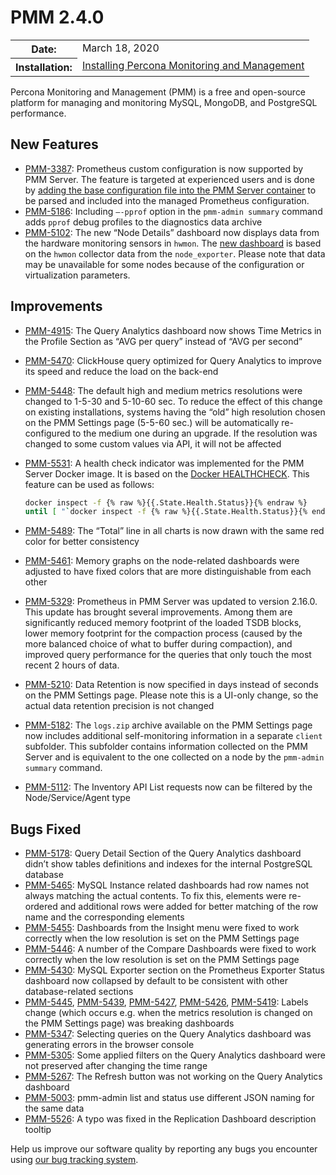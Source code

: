 # PMM 2.4.0

<table class="docutils field-list" frame="void" rules="none">
  <colgroup>
    <col class="field-name">
    <col class="field-body">
  </colgroup>
  <tbody valign="top">
    <tr class="field-odd field">
      <th class="field-name">Date:</th>
      <td class="field-body">March 18, 2020</td>
    </tr>
    <tr class="field-even field">
      <th class="field-name">Installation:</th>
      <td class="field-body">
        <a class="reference external" href="https://www.percona.com/doc/percona-monitoring-and-management/2.x/setting-up/">Installing Percona Monitoring and Management</a></td>
    </tr>
  </tbody>
</table>

Percona Monitoring and Management (PMM) is a free and open-source platform for managing and monitoring MySQL, MongoDB, and PostgreSQL performance.

## New Features

- [PMM-3387](https://jira.percona.com/browse/PMM-3387): Prometheus custom configuration is now supported by PMM Server. The feature is targeted at experienced users and is done by [adding the base configuration file into the PMM Server container](../faq.md) to be parsed and included into the managed Prometheus configuration.
- [PMM-5186](https://jira.percona.com/browse/PMM-5186): Including `–-pprof` option in the `pmm-admin summary` command adds `pprof` debug profiles to the diagnostics data archive
- [PMM-5102](https://jira.percona.com/browse/PMM-5102): The new “Node Details” dashboard now displays data from the hardware monitoring sensors in `hwmon`. The [new dashboard](../details/dashboards/dashboard-node-temperature-details.md) is based on the `hwmon` collector data from the `node_exporter`. Please note that data may be unavailable for some nodes because of the configuration or virtualization parameters.

## Improvements

- [PMM-4915](https://jira.percona.com/browse/PMM-4915): The Query Analytics dashboard now shows Time Metrics in the Profile Section as “AVG per query” instead of “AVG per second”
- [PMM-5470](https://jira.percona.com/browse/PMM-5470): ClickHouse query optimized for Query Analytics to improve its speed and reduce the load on the back-end
- [PMM-5448](https://jira.percona.com/browse/PMM-5448): The default high and medium metrics resolutions were changed to 1-5-30 and 5-10-60 sec. To reduce the effect of this change on existing installations, systems having the “old” high resolution chosen on the PMM Settings page (5-5-60 sec.) will be automatically re-configured to the medium one during an upgrade. If the resolution was changed to some custom values via API, it will not be affected
- [PMM-5531](https://jira.percona.com/browse/PMM-5531): A health check indicator was implemented for the PMM Server Docker image. It is based on the [Docker HEALTHCHECK](https://docs.docker.com/engine/reference/builder/#healthcheck). This feature can be used as follows:

    ```sh
    docker inspect -f {% raw %}{{.State.Health.Status}}{% endraw %}
    until [ "`docker inspect -f {% raw %}{{.State.Health.Status}}{% endraw %} pmm-server`" == "healthy" ]; do sleep 1; done
    ```

- [PMM-5489](https://jira.percona.com/browse/PMM-5489): The “Total” line in all charts is now drawn with the same red color for better consistency
- [PMM-5461](https://jira.percona.com/browse/PMM-5461): Memory graphs on the node-related dashboards were adjusted to have fixed colors that are more distinguishable from each other
- [PMM-5329](https://jira.percona.com/browse/PMM-5329): Prometheus in PMM Server was updated to version 2.16.0. This update has brought several improvements. Among them are significantly reduced memory footprint of the loaded TSDB blocks, lower memory footprint for the compaction process (caused by the more balanced choice of what to buffer during compaction), and improved query performance for the queries that only touch the most recent 2 hours of data.
- [PMM-5210](https://jira.percona.com/browse/PMM-5210): Data Retention is now specified in days instead of seconds on the PMM Settings page. Please note this is a UI-only change, so the actual data retention precision is not changed
- [PMM-5182](https://jira.percona.com/browse/PMM-5182): The `logs.zip` archive available on the PMM Settings page now includes additional self-monitoring information in a separate `client` subfolder. This subfolder contains information collected on the PMM Server and is equivalent to the one collected on a node by the `pmm-admin summary` command.
- [PMM-5112](https://jira.percona.com/browse/PMM-5112): The Inventory API List requests now can be filtered by the Node/Service/Agent type

## Bugs Fixed

- [PMM-5178](https://jira.percona.com/browse/PMM-5178): Query Detail Section of the Query Analytics dashboard didn’t show tables definitions and indexes for the internal PostgreSQL database
- [PMM-5465](https://jira.percona.com/browse/PMM-5465): MySQL Instance related dashboards had row names not always matching the actual contents. To fix this, elements were re-ordered and additional rows were added for better matching of the row name and the corresponding elements
- [PMM-5455](https://jira.percona.com/browse/PMM-5455): Dashboards from the Insight menu were fixed to work correctly when the low resolution is set on the PMM Settings page
- [PMM-5446](https://jira.percona.com/browse/PMM-5446): A number of the Compare Dashboards were fixed to work correctly when the low resolution is set on the PMM Settings page
- [PMM-5430](https://jira.percona.com/browse/PMM-5430): MySQL Exporter section on the Prometheus Exporter Status dashboard now collapsed by default to be consistent with other database-related sections
- [PMM-5445](https://jira.percona.com/browse/PMM-5445), [PMM-5439](https://jira.percona.com/browse/PMM-5439), [PMM-5427](https://jira.percona.com/browse/PMM-5427), [PMM-5426](https://jira.percona.com/browse/PMM-5426), [PMM-5419](https://jira.percona.com/browse/PMM-5419): Labels change (which occurs e.g. when the metrics resolution is changed on the PMM Settings page) was breaking dashboards
- [PMM-5347](https://jira.percona.com/browse/PMM-5347): Selecting queries on the Query Analytics dashboard was generating errors in the browser console
- [PMM-5305](https://jira.percona.com/browse/PMM-5305): Some applied filters on the Query Analytics dashboard were not preserved after changing the time range
- [PMM-5267](https://jira.percona.com/browse/PMM-5267): The Refresh button was not working on the Query Analytics dashboard
- [PMM-5003](https://jira.percona.com/browse/PMM-5003): pmm-admin list and status use different JSON naming for the same data
- [PMM-5526](https://jira.percona.com/browse/PMM-5526): A typo was fixed in the Replication Dashboard description tooltip

Help us improve our software quality by reporting any bugs you encounter using [our bug tracking system](https://jira.percona.com/secure/Dashboard.jspa).
